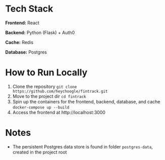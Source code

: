 # Tech Stack
**Frontend:** React

**Backend:** Python (Flask) + Auth0

**Cache:** Redis

**Database:** Postgres

# How to Run Locally
1. Clone the repository
   `git clone https://github.com/heychoogle/fintrack.git`
2. Move to the project dir
   `cd fintrack`
3. Spin up the containers for the frontend, backend, database, and cache
   `docker-compose up --build`
4. Access the frontend at http://localhost:3000

# Notes
- The persistent Postgres data store is found in folder `postgres-data`, created in the project root
